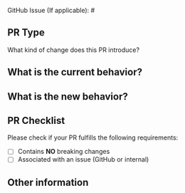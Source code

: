 GitHub Issue (If applicable): #

<!-- Link to relevant GitHub issue if applicable. All PRs should be associated with an issue -->

## PR Type

What kind of change does this PR introduce?

<!-- Please uncomment one ore more that apply to this PR

- Bugfix
- Feature
- Code style update (formatting)
- Refactoring (no functional changes, no api changes)
- Build or CI related changes
- Documentation content changes
- Project automation
- Other... Please describe:

-->

## What is the current behavior?

<!-- Please describe the current behavior that you are modifying, or link to a relevant issue. -->

## What is the new behavior?

<!-- Please describe the new behavior after your modifications. -->

## PR Checklist

Please check if your PR fulfills the following requirements:

- [ ] Contains **NO** breaking changes
- [ ] Associated with an issue (GitHub or internal)

<!-- If this PR contains a breaking change, please describe the impact and migration path for existing applications below.
     Please note that breaking changes are likely to be rejected -->

## Other information

<!-- Please provide any additional information if necessary -->
